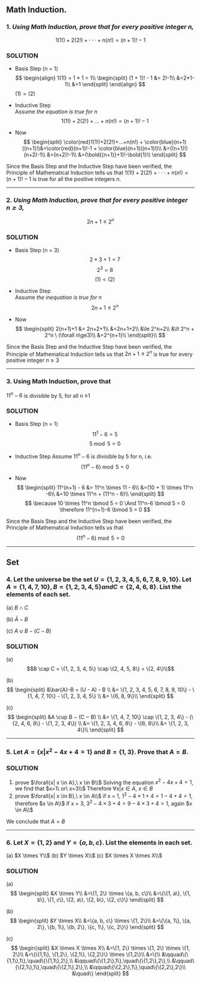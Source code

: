 
## **Math Induction.**
### 1. *Using Math Induction, prove that for every positive integer n,*
$$1(1!) + 2(2!) + · · · + n(n!) = (n + 1)! − 1$$

### **SOLUTION**
* Basis Step (n = 1)
$$
\begin{align}
  1(1!) = 1 * 1 = 1\\
\begin{split}
  (1 + 1)! - 1 &= 2!-1\\
  &=2*1-1\\
  &=1
\end{split}
\end{align}
$$
$(1) = (2)$
* Inductive Step  
Assume *the equation is true for n*  
$$
1(1!)+2(2!)+...+n(n!) = (n+1)!-1
$$

* Now
$$
\begin{split}
\color{red}1(1!)+2(2!)+...+n(n!) + \color{blue}(n+1)((n+1)!)&=\color{red}(n+1)!-1 + \color{blue}(n+1)((n+1)!)\\
&=((n+1)!)(n+2)-1\\
&=(n+2)!-1\\
&=(\bold{(n+1)}+1)!-\bold{1}\\
\end{split}
$$

Since the Basis Step and the Inductive Step have been verified, the Principle of Mathematical Induction tells us that $1(1!) + 2(2!) + · · · + n(n!) = (n + 1)! − 1$ is true for all the positive integers $n$.  

---

### 2. *Using Math Induction, prove that for every positive integer $n \ge 3$,*
$$2n + 1 \le 2^n$$

### **SOLUTION**
* Basis Step (n = 3)
$$2*3 + 1=7\tag{1}$$
$$2^3 = 8\tag{2}$$
$$(1) < (2)$$

* Inductive Step  
Assume *the inequation is true for n*
$$2n + 1 \le 2^n$$

* Now  
$$
\begin{split}
  2(n+1)+1 &= 2n+2+1\\
  &=2n+1+2\\
  &\le 2^n+2\\
  &\lt 2^n + 2^n  \ (\forall n\ge3)\\
  &=2^{n+1}\\
\end{split}\\
$$

Since the Basis Step and the Inductive Step have been verified, the Principle of Mathematical Induction tells us that $2n + 1 \le 2^n$ is true for every positive integer $n \ge 3$

---

### 3. Using Math Induction, prove that
$11^n − 6$ is divisible by 5, for all n ≥1

### SOLUTION

* Basis Step (n = 1)
$$11 ^ 1 - 6 = 5$$
$$5 \bmod 5 = 0$$

* Inductive Step
Assume $11^n - 6$ is divisible by 5 for n, i.e. 
$$(11^n - 6) \bmod 5 = 0$$

* Now
$$
\begin{split}
11^(n+1) - 6 &= 11^n \times 11 - 6\\
&=(10 + 1) \times 11^n -6\\
&=10 \times 11^n + (11^n - 6)\\
\end{split}
$$
$$
\because
10 \times 11^n \bmod 5 = 0 \And 11^n-6 \bmod 5 = 0
\therefore 11^(n+1)-6 \bmod 5 = 0
$$

Since the Basis Step and the Inductive Step have been verified, the Principle of Mathematical Induction tells us that 
$$(11^n - 6) \bmod 5 = 0$$

---

## **Set**

### 4. Let the universe be the set $U = \{1, 2, 3, 4, 5, 6, 7, 8, 9, 10\}$. Let $A = \{1, 4, 7, 10\}, B = \{1, 2, 3, 4, 5\} and C = \{2, 4, 6, 8\}$. List the elements of each set.
(a) $B \cap C$

(b) $\bar{A}-B$

(c) $A \cup B − (C − B)$

### SOLUTION
(a) 
$$B \cap C = \{1, 2, 3, 4, 5\} \cap \{2, 4, 5, 8\} = \{2, 4\}\\$$

(b) 
$$
\begin{split}
&\bar{A}-B = (U - A) - B \\
&= \{1, 2, 3, 4, 5, 6, 7, 8, 9, 10\} - \{1, 4, 7, 10\} - \{1, 2, 3, 4, 5\} \\
&= \{6, 8, 9\}\\
\end{split}
$$

(c) 
$$
\begin{split}
&A \cup B − (C − B) \\
&= \{1, 4, 7, 10\} \cap \{1, 2, 3, 4\} - (\{2, 4, 6, 8\} - \{1, 2, 3, 4\}) \\
&= \{1, 2, 3, 4, 6, 8\} - \{6, 8\}\\
&= \{1, 2, 3, 4\}\\
\end{split}
$$

---

### 5. Let $A = \{x|x^2-4x+4=1\}$ and $B=\{1, 3\}$. Prove that $A = B$.
### SOLUTION
1. prove $\forall{x| x \in A},\ x \in B\\$
Solving the equation $x^2 -4x + 4 = 1$, we find that $x=1\ or\ x=3\\$
Therefore $\forall{x| x \in A},\ x \in B$
2. prove $\forall{x| x \in B},\ x \in A\\$
   if x = 1, 
   $1^2-4 \times 1 + 4 = 1-4+4=1$, therefore $x \in A\\$
   if x = 3,
   $3^2-4 \times 3 + 4 = 9-4 \times 3 + 4=1$, again $x \in A\\$

We conclude that $A=B$

---

### 6. Let $X=\{1, 2\}$ and $Y=\{a, b, c\}$. List the elements in each set.
(a) $X \times Y\\$
(b) $Y \times X\\$
(c) $X \times X \times X\\$

### SOLUTION
(a)
$$
\begin{split}
&X \times Y\\
&=\{1, 2\} \times \{a, b, c\}\\
&=\{\{1, a\}, \{1, b\}, \{1, c\}, \{2, a\}, \{2, b\}, \{2, c\}\}
\end{split}
$$

(b)
$$
\begin{split}
&Y \times X\\
&=\{a, b, c\} \times \{1, 2\}\\
&=\{\{a, 1\}, \{a, 2\}, \{b, 1\}, \{b, 2\}, \{c, 1\}, \{c, 2\}\}
\end{split}
$$

(c)
$$
\begin{split}
&X \times X \times X\\
&=\{1, 2\} \times \{1, 2\} \times \{1, 2\}\\
&=\{\{1,1\}, \{1,2\}, \{2,1\}, \{2,2\}\} \times \{1,2\}\\
&=\{\\
&\qquad\{\{1,1\},1\},\quad\{\{1,1\},2\},\\
&\qquad\{\{1,2\},1\},\quad\{\{1,2\},2\},\\
&\qquad\{\{2,1\},1\},\quad\{\{2,1\},2\},\\
&\qquad\{\{2,2\},1\},\quad\{\{2,2\},2\}\\
&\quad\}
\end{split}
$$